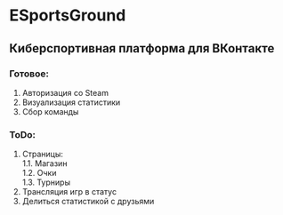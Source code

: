 # ESportsGround
## Киберспортивная платформа для ВКонтакте

### Готовое:
1. Авторизация со Steam  
2. Визуализация статистики  
3. Сбор команды  

### ToDo:
1. Страницы:  
  1.1. Магазин  
  1.2. Очки  
  1.3. Турниры  
2. Трансляция игр в статус  
3. Делиться статистикой с друзьями  

